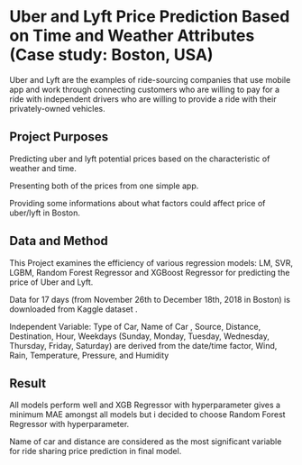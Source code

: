 #  Uber and Lyft Price Prediction Based on Time and Weather Attributes (Case study: Boston, USA)

Uber and Lyft are the examples of ride-sourcing companies that use mobile app and work through connecting customers who are willing to pay for a ride with independent drivers who are willing to provide a ride 
with their privately-owned vehicles. 

## Project Purposes
Predicting uber and lyft potential prices based on the characteristic of weather and time. 

Presenting both of the prices from one simple app.

Providing some informations about what factors could affect price of uber/lyft in Boston.   



## Data and Method
This Project examines the efficiency of various regression models: LM, SVR, LGBM, Random Forest Regressor and XGBoost Regressor for predicting the price of Uber and Lyft. 

Data for 17 days (from  November  26th to  December 18th, 2018 in Boston) is downloaded from Kaggle dataset .


Independent Variable: Type of Car, Name of Car , Source, Distance,  Destination, Hour, Weekdays (Sunday, Monday, Tuesday, Wednesday, Thursday, Friday, Saturday) are derived from the date/time factor, Wind, Rain, Temperature, Pressure, and Humidity

 
## Result

All models perform well and XGB Regressor with hyperparameter gives a minimum MAE amongst all models but i decided to choose Random Forest Regressor with hyperparameter. 


Name of car and distance are considered as the most significant variable for ride sharing price prediction in final model. 
 

